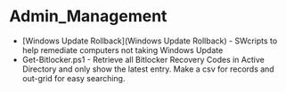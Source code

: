 # Admin_Management
* [Windows Update Rollback](Windows Update Rollback) - SWcripts to help remediate computers not taking Windows Update
* Get-Bitlocker.ps1 - Retrieve all Bitlocker Recovery Codes in Active Directory and only show the latest entry. Make a csv for records and out-grid for easy searching.
